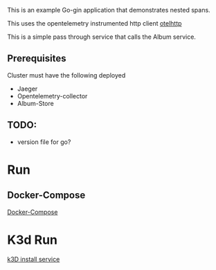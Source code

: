 

This is an example Go-gin application that demonstrates nested spans. 

This uses the opentelemetry instrumented http client [otelhttp](https://github.com/open-telemetry/opentelemetry-go-contrib/tree/main/instrumentation/net/http/otelhttp) 

This is a simple pass through service that calls the Album service.

## Prerequisites 
Cluster must have the following deployed
* Jaeger
* Opentelemetry-collector
* Album-Store

## TODO:
* version file for go?

# Run 

## Docker-Compose

[Docker-Compose](../docs/Run-Docker-Compose-Install-Limited.md)

# K3d Run

[k3D install service ](../docs/K3D-run.md)
